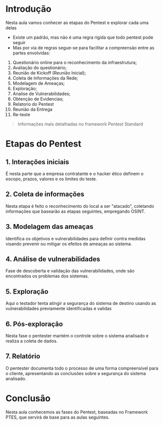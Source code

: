 
# Introdução

Nesta aula vamos conhecer as etapas do Pentest e explorar cada uma delas

- Existe um padrão, mas não é uma regra rígida que todo pentest pode seguir
- Mas por via de regras segue-se para facilitar a compreensão entre as partes envolvidas:

1. Questionário online para o reconhecimento da infraestrutura;
2. Avaliação do questionário;
3. Reunião de Kickoff (Reunião Inicial);
4. Coleta de Informações da Rede;
5. Modelagem de Ameaças;
6. Exploração;
7. Analise de Vulnerabilidades;
8. Obtenção de Evidencias;
9. Relatorio do Pentest
10. Reunião da Entrega
11. Re-teste

> Informações mais detalhadas no framework Pentest Standard

# Etapas do Pentest

## 1. Interações iniciais

É nesta parte que a empresa contratante e o hacker ético definem o escopo, prazos, valores e os limites do teste.

## 2. Coleta de informações

Nesta etapa é feito o reconhecimento do local a ser "atacado", coletando informações que basearão as etapas seguintes, empregando OSINT.

## 3. Modelagem das ameaças

Identifica os objetivos e vulnerabilidades para definir contra medidas visando prevenir ou mitigar os efeitos de ameaças ao sistema.

## 4. Análise de vulnerabilidades

Fase de descoberta e validação das vulnerabilidades, onde são encontrados os problemas dos sistemas.

## 5. Exploração

Aqui o testador tenta atingir a segurança do sistema de destino usando as vulnerabilidades previamente identificadas e validas

## 6. Pós-exploração

Nesta fase o pentester mantém o controle sobre o sistema analisado e realiza a coleta de dados.

## 7. Relatório

O pentester documenta todo o processo de uma forma compreensível para o cliente, apresentando as conclusões sobre a segurança do sistema analisado.

# Conclusão

Nesta aula conhecemos as fases do Pentest, baseadas no Framework PTES, que servirá de base para as aulas seguintes.